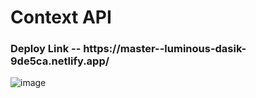 <h1>Context API</h1>

<h3>Deploy Link -- https://master--luminous-dasik-9de5ca.netlify.app/</h3>

![image](https://github.com/GowthamaViknesh/Context-API/assets/133188448/5996dada-428d-4a9a-8bac-5261c66a4b70)
